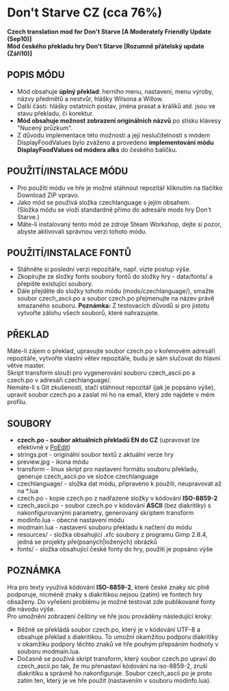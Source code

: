 Don't Starve CZ (cca 76%)
=========================
**Czech translation mod for Don't Starve [A Moderately Friendly Update (Sep10)]**<br />
**Mód českého překladu hry Don't Starve [Rozumně přátelský update (Září10)]**

POPIS MÓDU
----------
- Mód obsahuje **úplný překlad**: herního menu, nastavení, menu výroby, názvy předmětů a nestvůr, hlášky Wilsona a Willow.
- Další části: hlášky ostatních postav, jména prasat a králíků atd. jsou ve stavu překladu, či korektur.
- **Mód obsahuje možnost zobrazení originálních názvů** po stisku klávesy "Nucený průzkum".
- Z důvodu implementace této možnosti a její neslučitelnosti s módem DisplayFoodValues bylo zváženo a provedeno **implementování módu DisplayFoodValues od módera alks** do českého balíčku.

POUŽITÍ/INSTALACE MÓDU
----------------------
- Pro použití módu ve hře je možné stáhnout repozitář kliknutím na tlačítko Download ZIP vpravo.
- Jako mód se používá složka czechlanguage s jejím obsahem.<br />
(Složka módu se vloží standardně přímo do adresáře mods hry Don't Starve.)<br />
- Máte-li instalovaný tento mód ze zdroje Steam Workshop, dejte si pozor, abyste aktivovali správnou verzi tohoto módu.

POUŽITÍ/INSTALACE FONTŮ
-----------------------
- Stáhněte si poslední verzi repozitáře, např. vizte postup výše.
- Zkopírujte ze složky fonts soubory fontů do složky hry - data/fonts/ a přepište existující soubory.
- Dále přejděte do složky tohoto módu (mods/czechlanguage/), smažte soubor czech_ascii.po a soubor czech.po přejmenujte na název právě smazaného souboru.
**Poznámka:** Z testovacích důvodů si pro jistotu vytvořte zálohu všech souborů, které nahrazujete.

PŘEKLAD
-------
Máte-li zájem o překlad, upravujte soubor czech.po v kořenovém adresáři repozitáře, vytvořte vlastní větev repozitáře, budu je sám slučovat do hlavní větve master.<br />
Skript transform slouží pro vygenerování souboru czech_ascii.po a czech.po v adresáři czechlanguage/.<br />
Nemáte-li s Git zkušenosti, stačí stáhnout repozitář (jak je popsáno výše), upravit soubor czech.po a zaslat mi ho na email, který zde najdete v mém profilu.

SOUBORY
-------
- **czech.po - soubor aktuálních překladů EN do CZ** (upravovat lze efektivně v [PoEdit](http://www.poedit.net/))
- strings.pot - originální soubor textů z aktuální verze hry
- preview.jpg - ikona módu
- transform - linux skript pro nastavení formátu souboru překladu, generuje czech_ascii.po ve složce czechlanguage
- czechlanguage/ - složka dat módu, připraveno k použití, neupravovat až na *.lua
 - czech.po - kopie czech.po z nadřazené složky v kódování **ISO-8859-2**
 - czech_ascii.po - soubor czech.po v kódování **ASCII** (bez diakritiky) s nakonfigurovanými parametry, generovaný skriptem transform
 - modinfo.lua - obecné nastavení módu
 - modmain.lua - nastavení souboru překladu k načtení do módu
- resources/ - složka obsahující .xfc soubory z programu Gimp 2.8.4, jedná se projekty pře(psaných|ložených) obrázků
- fonts/ - složka obsahující české fonty do hry, použití je popsáno výše

POZNÁMKA
--------
Hra pro texty využívá kódování **ISO-8859-2**, které české znaky sic plně podporuje, nicméně znaky s diakritikou nejsou (zatím) ve fontech hry obsaženy. Do vyřešení problému je možné testovat zde publikované fonty dle návodu výše.<br />
Pro umožnění zobrazení češtiny ve hře jsou prováděny následující kroky:
 - Běžně se překládá soubor czech.po, který je v kódování UTF-8 a obsahuje překlad s diakritikou. To umožní okamžitou podporu diakritiky v okamžiku podpory těchto znaků ve hře pouhým přepsáním hodnoty v souboru modmain.lua.
 - Dočasně se používá skript transform, který soubor czech.po upraví do czech_ascii.po tak, že mu přenastaví kódování na iso-8859-2, zruší diakritiku a správně ho nakonfiguruje.
Soubor czech_ascii.po je proto zatím ten, který je ve hře použit (nastavením v souboru modinfo.lua).

